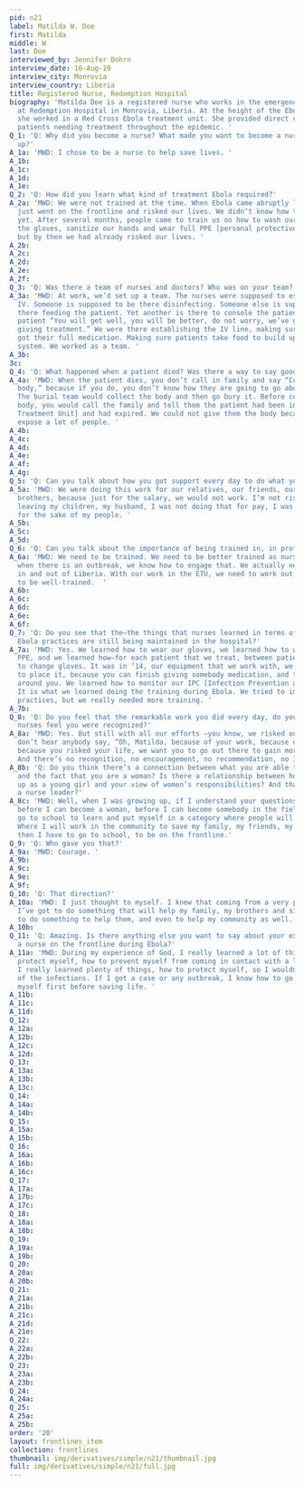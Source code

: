 ```yaml
---
pid: n21
label: Matilda W. Doe
first: Matilda
middle: W
last: Doe
interviewed_by: Jennifer Dohrn
interview_date: 16-Aug-19
interview_city: Monrovia
interview_country: Liberia
title: Registered Nurse, Redemption Hospital
biography: 'Matilda Doe is a registered nurse who works in the emergency department
  at Redemption Hospital in Monrovia, Liberia. At the height of the Ebola epidemic,
  she worked in a Red Cross Ebola treatment unit. She provided direct care to Ebola
  patients needing treatment throughout the epidemic. '
Q_1: 'Q: Why did you become a nurse? What made you want to become a nurse growing
  up?'
A_1a: 'MWD: I chose to be a nurse to help save lives. '
A_1b: 
A_1c: 
A_1d: 
A_1e: 
Q_2: 'Q: How did you learn what kind of treatment Ebola required?'
A_2a: 'MWD: We were not trained at the time. When Ebola came abruptly like that, we
  just went on the frontline and risked our lives. We didn’t know how to prepare ourselves
  yet. After several months, people came to train us on how to wash our hands, wear
  the gloves, sanitize our hands and wear full PPE [personal protective equipment],
  but by then we had already risked our lives. '
A_2b: 
A_2c: 
A_2d: 
A_2e: 
A_2f: 
Q_3: 'Q: Was there a team of nurses and doctors? Who was on your team?  '
A_3a: 'MWD: At work, we’d set up a team. The nurses were supposed to establish an
  IV. Someone is supposed to be there disinfecting. Someone else is supposed to be
  there feeding the patient. Yet another is there to console the patient, tell the
  patient “You will get well, you will be better, do not worry, we’ve got people constantly
  giving treatment.” We were there establishing the IV line, making sure patients
  got their full medication. Making sure patients take food to build up the immune
  system. We worked as a team. '
A_3b: 
3c: 
Q_4: 'Q: What happened when a patient died? Was there a way to say goodbye?'
A_4a: 'MWD: When the patient dies, you don’t call in family and say “Come for your
  body,” because if you do, you don’t know how they are going to go about burying.
  The burial team would collect the body and then go bury it. Before collecting the
  body, you would call the family and tell them the patient had been in the ETU [Ebola
  Treatment Unit] and had expired. We could not give them the body because that could
  expose a lot of people. '
A_4b: 
A_4c: 
A_4d: 
A_4e: 
A_4f: 
A_4g: 
Q_5: 'Q: Can you talk about how you got support every day to do what you did? '
A_5a: 'MWD: We were doing this work for our relatives, our friends, our sisters, our
  brothers, because just for the salary, we would not work. I’m not risking my life,
  leaving my children, my husband, I was not doing that for pay, I was doing that
  for the sake of my people. '
A_5b: 
A_5c: 
A_5d: 
Q_6: 'Q: Can you talk about the importance of being trained in, in protective equipment?'
A_6a: 'MWD: We need to be trained. We need to be better trained as nurses, so that
  when there is an outbreak, we know how to engage that. We actually need to be trained
  in and out of Liberia. With our work in the ETU, we need to work out of this country
  to be well-trained.  '
A_6b: 
A_6c: 
A_6d: 
A_6e: 
A_6f: 
Q_7: 'Q: Do you see that the—the things that nurses learned in terms of training for
  Ebola practices are still being maintained in the hospital?'
A_7a: 'MWD: Yes. We learned how to wear our gloves, we learned how to wear our full
  PPE, and we learned how—for each patient that we treat, between patients, we learned
  to change gloves. It was in ’14, our equipment that we work with, we learned where
  to place it, because you can finish giving somebody medication, and they touch everything
  around you. We learned how to monitor our IPC [Infection Prevention and Control].
  It is what we learned doing the training during Ebola. We tried to implement the
  practices, but we really needed more training. '
A_7b: 
Q_8: 'Q: Do you feel that the remarkable work you did every day, do you and your fellow
  nurses feel you were recognized?'
A_8a: 'MWD: Yes. But still with all our efforts —you know, we risked our lives—we
  don’t hear anybody say, “Oh, Matilda, because of your work, because of your effort,
  because you risked your life, we want you to go out there to gain more knowledge.”
  And there’s no recognition, no encouragement, no recommendation, no I love you. '
A_8b: 'Q: Do you think there’s a connection between what you are able to do as a nurse
  and the fact that you are a woman? Is there a relationship between how you grew
  up as a young girl and your view of women’s responsibilities? And that you are now
  a nurse leader?'
A_8c: 'MWD: Well, when I was growing up, if I understand your questions, I thought
  before I can become a woman, before I can become somebody in the field, I have to
  go to school to learn and put myself in a category where people will recognize me.
  Where I will work in the community to save my family, my friends, my neighborhood,
  then I have to go to school, to be on the frontline.'
Q_9: 'Q: Who gave you that?'
A_9a: 'MWD: Courage. '
A_9b: 
A_9c: 
A_9e: 
A_9f: 
Q_10: 'Q: That direction?'
A_10a: 'MWD: I just thought to myself. I knew that coming from a very poor background,
  I’ve got to do something that will help my family, my brothers and sisters. I had
  to do something to help them, and even to help my community as well. '
A_10b: 
Q_11: 'Q: Amazing. Is there anything else you want to say about your experiences as
  a nurse on the frontline during Ebola?'
A_11a: 'MWD: During my experience of God, I really learned a lot of things—how to
  protect myself, how to prevent myself from coming in contact with a lot of diseases.
  I really learned plenty of things, how to protect myself, so I wouldn’t die because
  of the infections. If I got a case or any outbreak, I know how to go about protecting
  myself first before saving life. '
A_11b: 
A_11c: 
A_11d: 
Q_12: 
A_12a: 
A_12b: 
A_12c: 
A_12d: 
Q_13: 
A_13a: 
A_13b: 
A_13c: 
Q_14: 
A_14a: 
A_14b: 
Q_15: 
A_15a: 
A_15b: 
Q_16: 
A_16a: 
A_16b: 
A_16c: 
Q_17: 
A_17a: 
A_17b: 
A_17c: 
Q_18: 
A_18a: 
A_18b: 
Q_19: 
A_19a: 
A_19b: 
Q_20: 
A_20a: 
A_20b: 
Q_21: 
A_21a: 
A_21b: 
A_21c: 
A_21d: 
A_21e: 
Q_22: 
A_22a: 
A_22b: 
Q_23: 
A_23a: 
A_23b: 
Q_24: 
A_24a: 
Q_25: 
A_25a: 
A_25b: 
order: '20'
layout: frontlines_item
collection: frontlines
thumbnail: img/derivatives/simple/n21/thumbnail.jpg
full: img/derivatives/simple/n21/full.jpg
---
```

